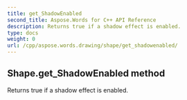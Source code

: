 ```yaml
---
title: get_ShadowEnabled
second_title: Aspose.Words for C++ API Reference
description: Returns true if a shadow effect is enabled. 
type: docs
weight: 0
url: /cpp/aspose.words.drawing/shape/get_shadowenabled/
---
```

## Shape.get_ShadowEnabled method


Returns true if a shadow effect is enabled.


